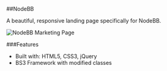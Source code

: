 ##NodeBB

A beautiful, responsive landing page specifically for NodeBB.

![NodeBB Marketing Page](https://raw.githubusercontent.com/cnvo/nodebb.org/68d7f263efa68b09675b84eb0b10bc3f66030367/images/screenie.png)

###Features

 * Built with: HTML5, CSS3, jQuery
 * BS3 Framework with modified classes
